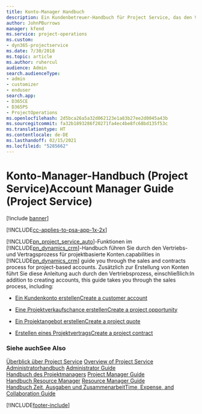 ```yaml
---
title: Konto-Manager Handbuch
description: Ein Kundenbetreuer-Handbuch für Project Service, das den Verkaufs- und Vertragsprozess für projektbasierte Konten durchgeht.
author: JohnPBurrows
manager: kfend
ms.service: project-operations
ms.custom:
- dyn365-projectservice
ms.date: 7/30/2018
ms.topic: article
ms.author: ruhercul
audience: Admin
search.audienceType:
- admin
- customizer
- enduser
search.app:
- D365CE
- D365PS
- ProjectOperations
ms.openlocfilehash: 2d5bca26a5a32d062123e1a83b27ee2d0045a43b
ms.sourcegitcommit: fa32b1893286f20271fa4ec4be8fc68bd135f53c
ms.translationtype: HT
ms.contentlocale: de-DE
ms.lasthandoff: 02/15/2021
ms.locfileid: "5285662"
---
```

# <a name="account-manager-guide-project-service"></a><span data-ttu-id="aba48-103">Konto-Manager-Handbuch (Project Service)</span><span class="sxs-lookup"><span data-stu-id="aba48-103">Account Manager Guide (Project Service)</span></span>

[!include [banner](../includes/psa-now-project-operations.md)]

[!INCLUDE[cc-applies-to-psa-app-1x-2x](../includes/cc-applies-to-psa-app-1x-2x.md)]

[!INCLUDE[pn_project_service_auto](../includes/pn-project-service-auto.md)]<span data-ttu-id="aba48-104">-Funktionen im [!INCLUDE[pn_dynamics_crm](../includes/pn-dynamics-crm.md)]-Handbuch führen Sie durch den Vertriebs- und Vertragsprozess für projektbasierte Konten.</span><span class="sxs-lookup"><span data-stu-id="aba48-104">capabilities in [!INCLUDE[pn_dynamics_crm](../includes/pn-dynamics-crm.md)] guide you through the sales and contracts process for project-based accounts.</span></span> <span data-ttu-id="aba48-105">Zusätzlich zur Erstellung von Konten führt Sie diese Anleitung auch durch den Vertriebsprozess, einschließlich:</span><span class="sxs-lookup"><span data-stu-id="aba48-105">In addition to creating accounts, this guide takes you through the sales process, including:</span></span>  
  
-   [<span data-ttu-id="aba48-106">Ein Kundenkonto erstellen</span><span class="sxs-lookup"><span data-stu-id="aba48-106">Create a customer account</span></span>](../psa/create-customer-account.md)  
  
-   [<span data-ttu-id="aba48-107">Eine Projektverkaufschance erstellen</span><span class="sxs-lookup"><span data-stu-id="aba48-107">Create a project opportunity</span></span>](../psa/create-project-opportunity.md)  
  
-   [<span data-ttu-id="aba48-108">Ein Projektangebot erstellen</span><span class="sxs-lookup"><span data-stu-id="aba48-108">Create a project quote</span></span>](../psa/create-project-quote.md)  
  
-   [<span data-ttu-id="aba48-109">Erstellen eines Projektvertrags</span><span class="sxs-lookup"><span data-stu-id="aba48-109">Create a project contract</span></span>](../psa/create-project-contract.md)  
  
  
### <a name="see-also"></a><span data-ttu-id="aba48-110">Siehe auch</span><span class="sxs-lookup"><span data-stu-id="aba48-110">See Also</span></span>  
 <span data-ttu-id="aba48-111">[Überblick über Project Service](../psa/overview.md) </span><span class="sxs-lookup"><span data-stu-id="aba48-111">[Overview of Project Service](../psa/overview.md) </span></span>  
 <span data-ttu-id="aba48-112">[Administratorhandbuch](../psa/admin-guide.md) </span><span class="sxs-lookup"><span data-stu-id="aba48-112">[Administrator Guide](../psa/admin-guide.md) </span></span>  
 <span data-ttu-id="aba48-113">[Handbuch des Projektmanagers](../psa/project-manager-guide.md) </span><span class="sxs-lookup"><span data-stu-id="aba48-113">[Project Manager Guide](../psa/project-manager-guide.md) </span></span>  
 <span data-ttu-id="aba48-114">[Handbuch Resource Manager](../psa/resource-manager-guide.md) </span><span class="sxs-lookup"><span data-stu-id="aba48-114">[Resource Manager Guide](../psa/resource-manager-guide.md) </span></span>  
 [<span data-ttu-id="aba48-115">Handbuch Zeit, Ausgaben und Zusammenarbeit</span><span class="sxs-lookup"><span data-stu-id="aba48-115">Time, Expense, and Collaboration Guide</span></span>](../psa/time-expense-collaboration-guide.md)


[!INCLUDE[footer-include](../includes/footer-banner.md)]